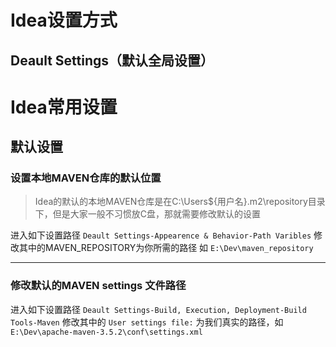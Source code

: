 # Idea设置方式
## Deault Settings（默认全局设置）

## 

# Idea常用设置
## 默认设置
### 设置本地MAVEN仓库的默认位置
> Idea的默认的本地MAVEN仓库是在C:\Users\${用户名}\.m2\repository目录下，但是大家一般不习惯放C盘，那就需要修改默认的设置 

进入如下设置路径
`Deault Settings-Appearence & Behavior-Path Varibles`
修改其中的MAVEN_REPOSITORY为你所需的路径
如
`E:\Dev\maven_repository`

------------
### 修改默认的MAVEN settings 文件路径
进入如下设置路径
`Deault Settings-Build, Execution, Deployment-Build Tools-Maven`
修改其中的
`User settings file:`
为我们真实的路径，如
`E:\Dev\apache-maven-3.5.2\conf\settings.xml`
